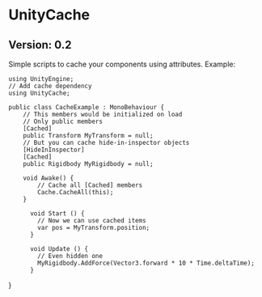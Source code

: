 # UnityCache
## Version: 0.2

Simple scripts to cache your components using attributes.
Example:

    using UnityEngine;
    // Add cache dependency
    using UnityCache;

    public class CacheExample : MonoBehaviour {
        // This members would be initialized on load
        // Only public members
        [Cached]
        public Transform MyTransform = null;
        // But you can cache hide-in-inspector objects
        [HideInInspector]
        [Cached] 
        public Rigidbody MyRigidbody = null;

        void Awake() {
            // Cache all [Cached] members
            Cache.CacheAll(this);
        }

	      void Start () {
            // Now we can use cached items
            var pos = MyTransform.position;
	      }
	
	      void Update () {
            // Even hidden one
            MyRigidbody.AddForce(Vector3.forward * 10 * Time.deltaTime);
	      }
  }
